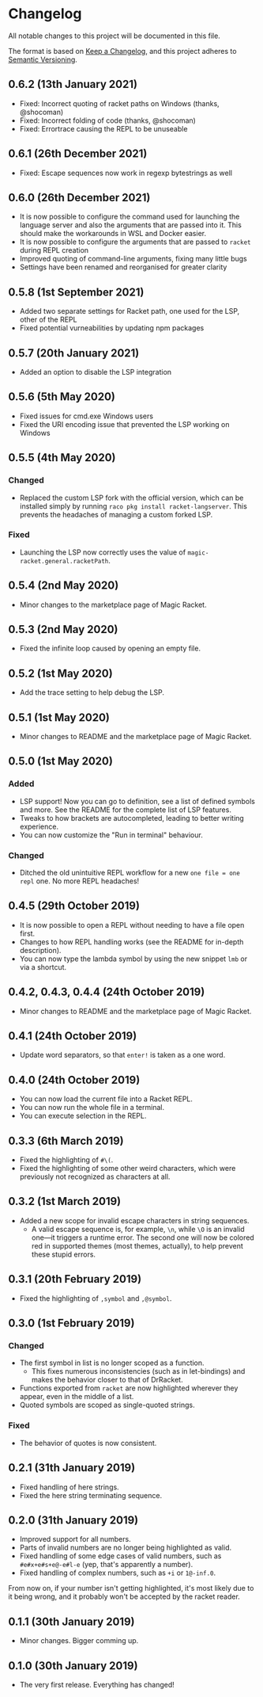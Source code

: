 # Changelog

All notable changes to this project will be documented in this file.

The format is based on [Keep a Changelog](https://keepachangelog.com/en/1.0.0/),
and this project adheres to [Semantic Versioning](https://semver.org/spec/v2.0.0.html).

## 0.6.2 (13th January 2021)

- Fixed: Incorrect quoting of racket paths on Windows (thanks, @shocoman)
- Fixed: Incorrect folding of code (thanks, @shocoman)
- Fixed: Errortrace causing the REPL to be unuseable

## 0.6.1 (26th December 2021)

- Fixed: Escape sequences now work in regexp bytestrings as well

## 0.6.0 (26th December 2021)

- It is now possible to configure the command used for launching the language server and also the arguments that are passed into it. This should make the workarounds in WSL and Docker easier.
- It is now possible to configure the arguments that are passed to `racket` during REPL creation
- Improved quoting of command-line arguments, fixing many little bugs
- Settings have been renamed and reorganised for greater clarity

## 0.5.8 (1st September 2021)

- Added two separate settings for Racket path, one used for the LSP, other of the REPL
- Fixed potential vurneabilities by updating npm packages

## 0.5.7 (20th January 2021)

- Added an option to disable the LSP integration

## 0.5.6 (5th May 2020)

- Fixed issues for cmd.exe Windows users
- Fixed the URI encoding issue that prevented the LSP working on Windows

## 0.5.5 (4th May 2020)

### Changed
- Replaced the custom LSP fork with the official version, which can be installed simply by running `raco pkg install racket-langserver`. This prevents the headaches of managing a custom forked LSP.

### Fixed
- Launching the LSP now correctly uses the value of `magic-racket.general.racketPath`.

## 0.5.4 (2nd May 2020)

- Minor changes to the marketplace page of Magic Racket.

## 0.5.3 (2nd May 2020)

- Fixed the infinite loop caused by opening an empty file.

## 0.5.2 (1st May 2020)

- Add the trace setting to help debug the LSP.

## 0.5.1 (1st May 2020)

- Minor changes to README and the marketplace page of Magic Racket.

## 0.5.0 (1st May 2020)

### Added

- LSP support! Now you can go to definition, see a list of defined symbols and more. See the README for the complete list of LSP features.
- Tweaks to how brackets are autocompleted, leading to better writing experience.
- You can now customize the "Run in terminal" behaviour.

### Changed

- Ditched the old unintuitive REPL workflow for a new `one file = one repl` one. No more REPL headaches!

## 0.4.5 (29th October 2019)

- It is now possible to open a REPL without needing to have a file open first.
- Changes to how REPL handling works (see the README for in-depth description).
- You can now type the lambda symbol by using the new snippet `lmb` or via a shortcut.

## 0.4.2, 0.4.3, 0.4.4 (24th October 2019)

- Minor changes to README and the marketplace page of Magic Racket.

## 0.4.1 (24th October 2019)

- Update word separators, so that `enter!` is taken as a one word.

## 0.4.0 (24th October 2019)

- You can now load the current file into a Racket REPL.
- You can now run the whole file in a terminal.
- You can execute selection in the REPL.

## 0.3.3 (6th March 2019)

- Fixed the highlighting of `#\(`.
- Fixed the highlighting of some other weird characters, which were previously not recognized as characters at all.

## 0.3.2 (1st March 2019)

- Added a new scope for invalid escape characters in string sequences.
  - A valid escape sequence is, for example, `\n`, while `\O` is an invalid one—it triggers a runtime error. The second one will now be colored red in supported themes (most themes, actually), to help prevent these stupid errors.

## 0.3.1 (20th February 2019)

- Fixed the highlighting of `,symbol` and `,@symbol`.

## 0.3.0 (1st February 2019)

### Changed

- The first symbol in list is no longer scoped as a function.
  - This fixes numerous inconsistencies (such as in let-bindings) and makes the behavior closer to that of DrRacket.
- Functions exported from `racket` are now highlighted wherever they appear, even in the middle of a list.
- Quoted symbols are scoped as single-quoted strings.

### Fixed

- The behavior of quotes is now consistent.

## 0.2.1 (31th January 2019)

- Fixed handling of here strings.
- Fixed the here string terminating sequence.

## 0.2.0 (31th January 2019)

- Improved support for all numbers.
- Parts of invalid numbers are no longer being highlighted as valid.
- Fixed handling of some edge cases of valid numbers, such as `#e#x+e#s+e@-e#l-e` (yep, that's apparently a number).
- Fixed handling of complex numbers, such as `+i` or `1@-inf.0`.

From now on, if your number isn't getting highlighted, it's most likely due to it being wrong, and it probably won't be accepted by the racket reader.

## 0.1.1 (30th January 2019)

- Minor changes. Bigger comming up.

## 0.1.0 (30th January 2019)

- The very first release. Everything has changed!
